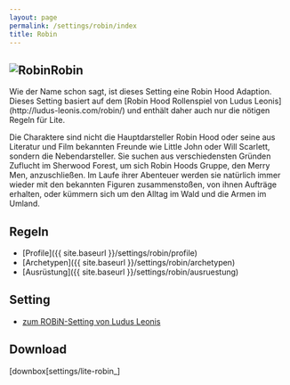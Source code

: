 ```yaml
---
layout: page
permalink: /settings/robin/index
title: Robin
---
```


<article>
<h1 class="titelimg"><img alt="Robin" src="{{ site.baseurl }}/assets/pics/robin.png"/>Robin</h1>
<section>
Wie der Name schon sagt, ist dieses Setting eine Robin Hood Adaption. Dieses Setting basiert auf dem [Robin Hood Rollenspiel von Ludus Leonis](http://ludus-leonis.com/robin/) und enthält daher auch nur die nötigen Regeln für Lite.

Die Charaktere sind nicht die Hauptdarsteller Robin Hood oder seine aus Literatur und Film bekannten Freunde wie Little John oder Will Scarlett, sondern die Nebendarsteller. Sie suchen aus verschiedensten Gründen Zuflucht im Sherwood Forest, um sich Robin Hoods Gruppe, den Merry Men, anzuschließen. Im Laufe ihrer Abenteuer werden sie natürlich immer wieder mit den bekannten Figuren zusammenstoßen, von ihnen Aufträge erhalten, oder kümmern sich um den Alltag im Wald und die Armen im Umland.

## Regeln

- [Profile]({{ site.baseurl }}/settings/robin/profile)
- [Archetypen]({{ site.baseurl }}/settings/robin/archetypen)
- [Ausrüstung]({{ site.baseurl }}/settings/robin/ausruestung)

## Setting

- [zum ROBiN-Setting von Ludus Leonis](http://ludus-leonis.com/robin/)

## Download

[downbox[settings/lite-robin_]
</section>
</article>
